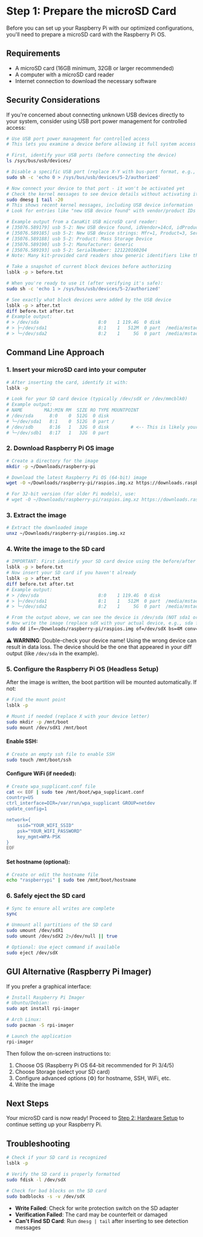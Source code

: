 # Step 1: Prepare the microSD Card

Before you can set up your Raspberry Pi with our optimized configurations, you'll need to prepare a microSD card with the Raspberry Pi OS.

## Requirements

- A microSD card (16GB minimum, 32GB or larger recommended)
- A computer with a microSD card reader
- Internet connection to download the necessary software

## Security Considerations

If you're concerned about connecting unknown USB devices directly to your system, consider using USB port power management for controlled access:

```bash
# Use USB port power management for controlled access
# This lets you examine a device before allowing it full system access

# First, identify your USB ports (before connecting the device)
ls /sys/bus/usb/devices/

# Disable a specific USB port (replace X-Y with bus-port format, e.g., 5-2)
sudo sh -c 'echo 0 > /sys/bus/usb/devices/5-2/authorized'

# Now connect your device to that port - it won't be activated yet
# Check the kernel messages to see device details without activating it:
sudo dmesg | tail -20
# This shows recent kernel messages, including USB device information
# Look for entries like "new USB device found" with vendor/product IDs

# Example output from a CanaKit USB microSD card reader:
# [35076.589179] usb 5-2: New USB device found, idVendor=14cd, idProduct=1212, bcdDevice= 1.00
# [35076.589185] usb 5-2: New USB device strings: Mfr=1, Product=3, SerialNumber=2
# [35076.589188] usb 5-2: Product: Mass Storage Device
# [35076.589190] usb 5-2: Manufacturer: Generic
# [35076.589193] usb 5-2: SerialNumber: 121220160204
# Note: Many kit-provided card readers show generic identifiers like this

# Take a snapshot of current block devices before authorizing
lsblk -p > before.txt

# When you're ready to use it (after verifying it's safe):
sudo sh -c 'echo 1 > /sys/bus/usb/devices/5-2/authorized'

# See exactly what block devices were added by the USB device
lsblk -p > after.txt
diff before.txt after.txt
# Example output:
# > /dev/sda                      8:0    1 119.4G  0 disk
# > ├─/dev/sda1                   8:1    1   512M  0 part  /media/mstack/bootfs
# > └─/dev/sda2                   8:2    1     5G  0 part  /media/mstack/rootfs
```

## Command Line Approach

### 1. Insert your microSD card into your computer

```bash
# After inserting the card, identify it with:
lsblk -p

# Look for your SD card device (typically /dev/sdX or /dev/mmcblk0)
# Example output:
# NAME        MAJ:MIN RM  SIZE RO TYPE MOUNTPOINT
# /dev/sda      8:0    0  512G  0 disk 
# └─/dev/sda1   8:1    0  512G  0 part /
# /dev/sdb      8:16   1   32G  0 disk        # <-- This is likely your SD card
# └─/dev/sdb1   8:17   1   32G  0 part
```

### 2. Download Raspberry Pi OS image

```bash
# Create a directory for the image
mkdir -p ~/Downloads/raspberry-pi

# Download the latest Raspberry Pi OS (64-bit) image
wget -O ~/Downloads/raspberry-pi/raspios.img.xz https://downloads.raspberrypi.org/raspios_arm64/images/raspios_arm64-2023-05-03/2023-05-03-raspios-bullseye-arm64.img.xz

# For 32-bit version (for older Pi models), use:
# wget -O ~/Downloads/raspberry-pi/raspios.img.xz https://downloads.raspberrypi.org/raspios_armhf/images/raspios_armhf-2023-05-03/2023-05-03-raspios-bullseye-armhf.img.xz
```

### 3. Extract the image

```bash
# Extract the downloaded image
unxz ~/Downloads/raspberry-pi/raspios.img.xz
```

### 4. Write the image to the SD card

```bash
# IMPORTANT: First identify your SD card device using the before/after comparison
lsblk -p > before.txt
# Now insert your SD card if you haven't already
lsblk -p > after.txt
diff before.txt after.txt
# Example output:
# > /dev/sda                      8:0    1 119.4G  0 disk
# > ├─/dev/sda1                   8:1    1   512M  0 part  /media/mstack/bootfs
# > └─/dev/sda2                   8:2    1     5G  0 part  /media/mstack/rootfs

# From the output above, we can see the device is /dev/sda (NOT sda1 or sda2)
# Now write the image (replace sdX with your actual device, e.g., sda from above)
sudo dd if=~/Downloads/raspberry-pi/raspios.img of=/dev/sdX bs=4M conv=fsync status=progress
```

⚠️ **WARNING**: Double-check your device name! Using the wrong device can result in data loss. The device should be the one that appeared in your diff output (like `/dev/sda` in the example).

### 5. Configure the Raspberry Pi OS (Headless Setup)

After the image is written, the boot partition will be mounted automatically. If not:

```bash
# Find the mount point
lsblk -p

# Mount if needed (replace X with your device letter)
sudo mkdir -p /mnt/boot
sudo mount /dev/sdX1 /mnt/boot
```

#### Enable SSH:

```bash
# Create an empty ssh file to enable SSH
sudo touch /mnt/boot/ssh
```

#### Configure WiFi (if needed):

```bash
# Create wpa_supplicant.conf file
cat << EOF | sudo tee /mnt/boot/wpa_supplicant.conf
country=US
ctrl_interface=DIR=/var/run/wpa_supplicant GROUP=netdev
update_config=1

network={
    ssid="YOUR_WIFI_SSID"
    psk="YOUR_WIFI_PASSWORD"
    key_mgmt=WPA-PSK
}
EOF
```

#### Set hostname (optional):

```bash
# Create or edit the hostname file
echo "raspberrypi" | sudo tee /mnt/boot/hostname
```

### 6. Safely eject the SD card

```bash
# Sync to ensure all writes are complete
sync

# Unmount all partitions of the SD card
sudo umount /dev/sdX1
sudo umount /dev/sdX2 2>/dev/null || true

# Optional: Use eject command if available
sudo eject /dev/sdX
```

## GUI Alternative (Raspberry Pi Imager)

If you prefer a graphical interface:

```bash
# Install Raspberry Pi Imager
# Ubuntu/Debian:
sudo apt install rpi-imager

# Arch Linux:
sudo pacman -S rpi-imager

# Launch the application
rpi-imager
```

Then follow the on-screen instructions to:
1. Choose OS (Raspberry Pi OS 64-bit recommended for Pi 3/4/5)
2. Choose Storage (select your SD card)
3. Configure advanced options (⚙️) for hostname, SSH, WiFi, etc.
4. Write the image

## Next Steps

Your microSD card is now ready! Proceed to [Step 2: Hardware Setup](02-hardware-setup.md) to continue setting up your Raspberry Pi.

## Troubleshooting

```bash
# Check if your SD card is recognized
lsblk -p

# Verify the SD card is properly formatted
sudo fdisk -l /dev/sdX

# Check for bad blocks on the SD card
sudo badblocks -s -v /dev/sdX
```

- **Write Failed**: Check for write protection switch on the SD adapter
- **Verification Failed**: The card may be counterfeit or damaged
- **Can't Find SD Card**: Run `dmesg | tail` after inserting to see detection messages
